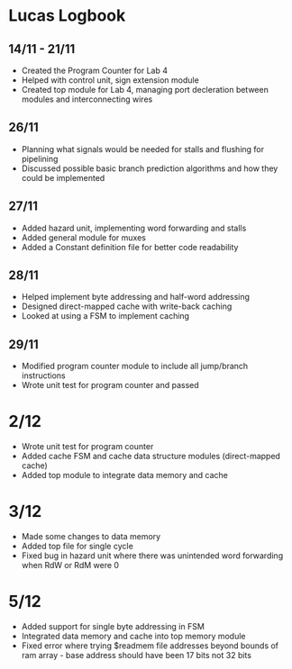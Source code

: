 # Lucas Logbook
## 14/11 - 21/11
- Created the Program Counter for Lab 4
- Helped with control unit, sign extension module
- Created top module for Lab 4, managing port decleration between modules and interconnecting wires

## 26/11
- Planning what signals would be needed for stalls and flushing for pipelining
- Discussed possible basic branch prediction algorithms and how they could be implemented

## 27/11
- Added hazard unit, implementing word forwarding and stalls
- Added general module for muxes
- Added a Constant definition file for better code readability

## 28/11
- Helped implement byte addressing and half-word addressing
- Designed direct-mapped cache with write-back caching
- Looked at using a FSM to implement caching

## 29/11
- Modified program counter module to include all jump/branch instructions
- Wrote unit test for program counter and passed

# 2/12
- Wrote unit test for program counter
- Added cache FSM and cache data structure modules (direct-mapped cache)
- Added top module to integrate data memory and cache

# 3/12
- Made some changes to data memory
- Added top file for single cycle
- Fixed bug in hazard unit where there was unintended word forwarding when RdW or RdM were 0

# 5/12
- Added support for single byte addressing in FSM
- Integrated data memory and cache into top memory module
- Fixed error where trying $readmem file addresses beyond bounds of ram array - base address should have been 17 bits not 32 bits